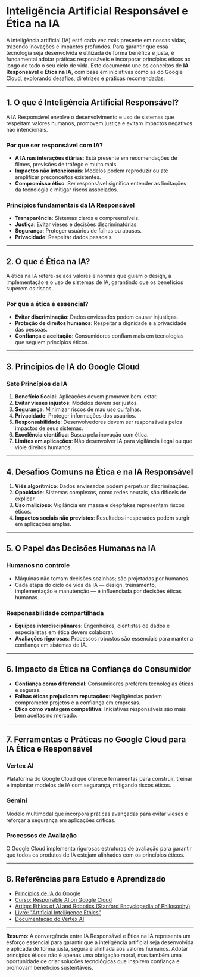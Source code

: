 # **Inteligência Artificial Responsável e Ética na IA**  

A inteligência artificial (IA) está cada vez mais presente em nossas vidas, trazendo inovações e impactos profundos. Para garantir que essa tecnologia seja desenvolvida e utilizada de forma benéfica e justa, é fundamental adotar práticas responsáveis e incorporar princípios éticos ao longo de todo o seu ciclo de vida. Este documento une os conceitos de **IA Responsável** e **Ética na IA**, com base em iniciativas como as do Google Cloud, explorando desafios, diretrizes e práticas recomendadas.  

---

## **1. O que é Inteligência Artificial Responsável?**  

A IA Responsável envolve o desenvolvimento e uso de sistemas que respeitam valores humanos, promovem justiça e evitam impactos negativos não intencionais.  

### **Por que ser responsável com IA?**  

- **A IA nas interações diárias**: Está presente em recomendações de filmes, previsões de tráfego e muito mais.  
- **Impactos não intencionais**: Modelos podem reproduzir ou até amplificar preconceitos existentes.  
- **Compromisso ético**: Ser responsável significa entender as limitações da tecnologia e mitigar riscos associados.  

### **Princípios fundamentais da IA Responsável**  

- **Transparência**: Sistemas claros e compreensíveis.  
- **Justiça**: Evitar vieses e decisões discriminatórias.  
- **Segurança**: Proteger usuários de falhas ou abusos.  
- **Privacidade**: Respeitar dados pessoais.  

---

## **2. O que é Ética na IA?**  

A ética na IA refere-se aos valores e normas que guiam o design, a implementação e o uso de sistemas de IA, garantindo que os benefícios superem os riscos.  

### **Por que a ética é essencial?**  

- **Evitar discriminação**: Dados enviesados podem causar injustiças.  
- **Proteção de direitos humanos**: Respeitar a dignidade e a privacidade das pessoas.  
- **Confiança e aceitação**: Consumidores confiam mais em tecnologias que seguem princípios éticos.  

---

## **3. Princípios de IA do Google Cloud**  

### **Sete Princípios de IA**  

1. **Benefício Social**: Aplicações devem promover bem-estar.  
2. **Evitar vieses injustos**: Modelos devem ser justos.  
3. **Segurança**: Minimizar riscos de mau uso ou falhas.  
4. **Privacidade**: Proteger informações dos usuários.  
5. **Responsabilidade**: Desenvolvedores devem ser responsáveis pelos impactos de seus sistemas.  
6. **Excelência científica**: Busca pela inovação com ética.  
7. **Limites em aplicações**: Não desenvolver IA para vigilância ilegal ou que viole direitos humanos.  

---

## **4. Desafios Comuns na Ética e na IA Responsável**  

1. **Viés algorítmico**: Dados enviesados podem perpetuar discriminações.  
2. **Opacidade**: Sistemas complexos, como redes neurais, são difíceis de explicar.  
3. **Uso malicioso**: Vigilância em massa e deepfakes representam riscos éticos.  
4. **Impactos sociais não previstos**: Resultados inesperados podem surgir em aplicações amplas.  

---

## **5. O Papel das Decisões Humanas na IA**  

### **Humanos no controle**  

- Máquinas não tomam decisões sozinhas; são projetadas por humanos.  
- Cada etapa do ciclo de vida da IA — design, treinamento, implementação e manutenção — é influenciada por decisões éticas humanas.  

### **Responsabilidade compartilhada**  

- **Equipes interdisciplinares**: Engenheiros, cientistas de dados e especialistas em ética devem colaborar.  
- **Avaliações rigorosas**: Processos robustos são essenciais para manter a confiança em sistemas de IA.  

---

## **6. Impacto da Ética na Confiança do Consumidor**  

- **Confiança como diferencial**: Consumidores preferem tecnologias éticas e seguras.  
- **Falhas éticas prejudicam reputações**: Negligências podem comprometer projetos e a confiança em empresas.  
- **Ética como vantagem competitiva**: Iniciativas responsáveis são mais bem aceitas no mercado.  

---

## **7. Ferramentas e Práticas no Google Cloud para IA Ética e Responsável**  

### **Vertex AI**  

Plataforma do Google Cloud que oferece ferramentas para construir, treinar e implantar modelos de IA com segurança, mitigando riscos éticos.  

### **Gemini**  

Modelo multimodal que incorpora práticas avançadas para evitar vieses e reforçar a segurança em aplicações críticas.  

### **Processos de Avaliação**  

O Google Cloud implementa rigorosas estruturas de avaliação para garantir que todos os produtos de IA estejam alinhados com os princípios éticos.  

---

## **8. Referências para Estudo e Aprendizado**  

- [Princípios de IA do Google](https://ai.google/principles/)  
- [Curso: Responsible AI on Google Cloud](https://cloud.google.com/training)  
- [Artigo: Ethics of AI and Robotics (Stanford Encyclopedia of Philosophy)](https://plato.stanford.edu/entries/ethics-ai/)  
- [Livro: "Artificial Intelligence Ethics"](https://www.elsevier.com/books/artificial-intelligence-ethics/9780128200218)  
- [Documentação do Vertex AI](https://cloud.google.com/vertex-ai)  

---

**Resumo**: A convergência entre IA Responsável e Ética na IA representa um esforço essencial para garantir que a inteligência artificial seja desenvolvida e aplicada de forma justa, segura e alinhada aos valores humanos. Adotar princípios éticos não é apenas uma obrigação moral, mas também uma oportunidade de criar soluções tecnológicas que inspirem confiança e promovam benefícios sustentáveis.  
